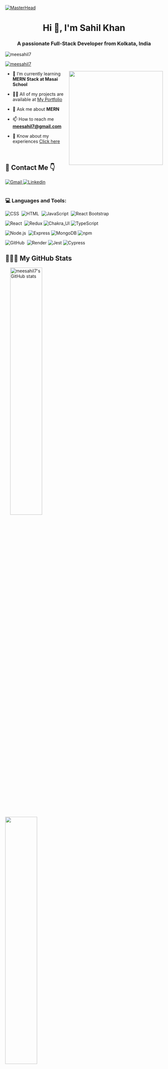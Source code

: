[![MasterHead](https://media.licdn.com/dms/image/C4E0DAQFtBaqZUXo-Uw/learning-public-banner-crop_300_1400/0/1582672211675?e=1678356000&v=beta&t=yagnXCFY313clGpH0K3nbpZiYrg58ndFrYmSJwO6tUg)](https://meesahil7.io)
<h1 align="center">Hi 👋, I'm Sahil Khan</h1>
<h3 align="center">A passionate Full-Stack Developer from Kolkata, India</h3>

<p align="left"> <img src="https://komarev.com/ghpvc/?username=meesahil7&label=Profile%20views&color=0e75b6&style=flat" alt="meesahil7" /> </p>

<p align="left"> <a href="https://github.com/ryo-ma/github-profile-trophy"><img src="https://github-profile-trophy.vercel.app/?username=meesahil7" alt="meesahil7" /></a> </p>
<img align="right" width="300px" src="https://media0.giphy.com/media/qgQUggAC3Pfv687qPC/giphy.gif?cid=790b7611db903996a50dc3f5a2925e498c6f26c5b1da3622&rid=giphy.gif&ct=g" />

- 🌱 I’m currently learning **MERN Stack at Masai School**

- 👨‍💻 All of my projects are available at <a target="_blank" href="https://meesahil7.github.io/">My Portfolio</a>

- 💬 Ask me about **MERN**

- 📫 How to reach me **meesahil7@gmail.com**

- 📄 Know about my experiences <a target="_blank" href="https://drive.google.com/file/d/1eWRAqunjozqzfwnEGNeomWvII9eFjcqw/view?usp=sharing">Click here</a>


</br>

<h2 align="left">📩 Contact Me 👇</h2>
<a href="mailto:meesahil7@gmail.com">
    <img src="https://img.shields.io/badge/Gmail-D14836?style=for-the-badge&logo=gmail&logoColor=white" alt="Gmail"/>
</a>
<a href="https://www.linkedin.com/in/meesahil7/">
    <img src="https://img.shields.io/badge/LinkedIn-0077B5?style=for-the-badge&logo=linkedin&logoColor=white" alt="Linkedin"/>
</a> 

</br>
</br>


<h3 align="left">💻 Languages and Tools:</h3>

![CSS](https://img.shields.io/badge/-CSS-05122A?style=flat&logo=CSS3&logoColor=1572B6)&nbsp;
![HTML](https://img.shields.io/badge/-HTML-05122A?style=flat&logo=HTML5)&nbsp;
![JavaScript](https://img.shields.io/badge/-JavaScript-05122A?style=flat&logo=javascript)&nbsp;
![React Bootstrap](https://img.shields.io/badge/-Bootstrap-05122A?style=flat&logo=bootstrap&logoColor=563D7C)

![React](https://img.shields.io/badge/-React-05122A?style=flat&logo=react)&nbsp; 
![Redux](https://img.shields.io/badge/-Redux-05122A?style=flat-square&logo=redux&logoColor=764abc)
![Chakra_UI](https://img.shields.io/badge/-Chakra_UI-05122A?style=flat-square&logo=chakraui)
![TypeScript](https://img.shields.io/badge/-TypeScript-05122A?style=flat-square&logo=typescript)

![Node.js](https://img.shields.io/badge/-Node.js-05122A?style=flat&logo=node.js)&nbsp; 
![Express](https://img.shields.io/badge/-Express-05122A?style=flat-square&logo=express)
![MongoDB](https://img.shields.io/badge/-MongoDB-05122A?style=flat-square&logo=mongodb)
![npm](https://img.shields.io/badge/-npm-05122A?style=flat-square&logo=npm)

![GitHub](https://img.shields.io/badge/-GitHub-05122A?style=flat&logo=github)&nbsp;
![Render](https://img.shields.io/badge/-Render-05122A?style=flat-square&logo=render)
![Jest](https://img.shields.io/badge/-Jest-05122A?style=flat-square&logo=jest)
![Cypress](https://img.shields.io/badge/-Cypress-05122A?style=flat-square&logo=cypress)

<h2 align="left">👨🏻‍💻 My GitHub Stats</h2>
<div display="flex" >
    &nbsp;
    &nbsp;
<a href="http://www.github.com/meesahil7" ><img src="https://github-readme-stats.vercel.app/api?username=meesahil7&show_icons=true&hide=&count_private=true&title_color=f97316&text_color=ffffff&icon_color=84cc16&bg_color=1c1917&hide_border=true&show_icons=true" alt="meesahil7's GitHub stats" width=45% /></a>
  &nbsp;
  &nbsp;
  &nbsp;
  &nbsp;
  &nbsp;
  &nbsp;
  &nbsp;
<a href="http://www.github.com/meesahil7" ><img src="https://github-readme-streak-stats.herokuapp.com/?user=meesahil7&stroke=ffffff&background=1c1917&ring=f97316&fire=f97316&currStreakNum=ffffff&currStreakLabel=f97316&sideNums=ffffff&sideLabels=ffffff&dates=ffffff&hide_border=true"width=45% /></a>
    &nbsp;
    &nbsp;
  </div>
  <br/>

<a href="http://www.github.com/meesahil7"><img src="https://github-readme-activity-graph.cyclic.app/graph?username=meesahil7&bg_color=1c1917&color=ffffff&line=84cc16&point=ffffff&area_color=1c1917&area=true&hide_border=true&custom_title=GitHub%20Commits%20Graph" alt="GitHub Commits Graph" /></a>

